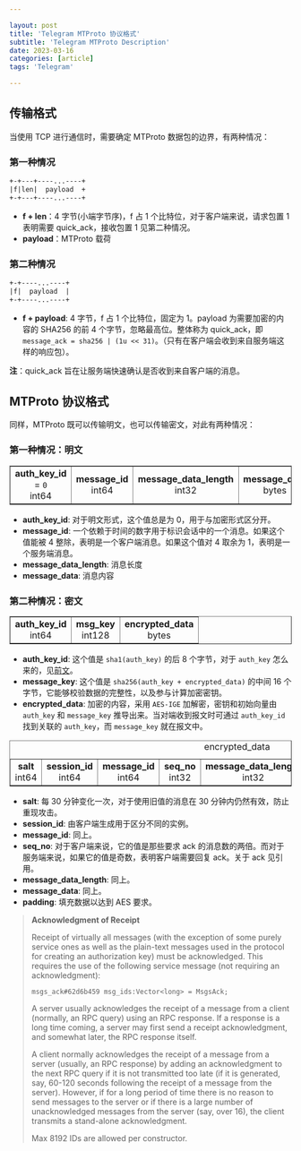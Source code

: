 ```yaml
---

layout: post
title: 'Telegram MTProto 协议格式'
subtitle: 'Telegram MTProto Description'
date: 2023-03-16
categories: [article]
tags: 'Telegram' 

---
```


## 传输格式

当使用 TCP 进行通信时，需要确定 MTProto 数据包的边界，有两种情况：

### 第一种情况

```.txt
+-+---+----...----+
|f|len|  payload  +
+-+---+----...----+
```

* **f + len**：4 字节(小端字节序)，f 占 1 个比特位，对于客户端来说，请求包置 1 表明需要 quick_ack，接收包置 1 见第二种情况。
* **payload**：MTProto 载荷

### 第二种情况

```.txt
+-+----...----+
|f|  payload  |
+-+----...----+
```

* **f + payload**: 4 字节，f 占 1 个比特位，固定为 1。payload 为需要加密的内容的 SHA256 的前 4 个字节，忽略最高位。整体称为 quick_ack，即 `message_ack = sha256 | (1u << 31)`。（只有在客户端会收到来自服务端这样的响应包）。

**注**：quick_ack 旨在让服务端快速确认是否收到来自客户端的消息。

## MTProto 协议格式

同样，MTProto 既可以传输明文，也可以传输密文，对此有两种情况：

### 第一种情况：明文

<table border="1" cellspacing="0" cellpadding="0" align="center"><tr align="center">
<td><strong>auth_key_id</strong> = <code>0</code><br/>int64</td>
<td><strong>message_id</strong><br/>int64</td>
<td><strong>message_data_length</strong><br/>int32</td>
<td><strong>message_data</strong><br/>bytes</td>
</tr></table>

* **auth_key_id**: 对于明文形式，这个值总是为 0，用于与加密形式区分开。
* **message_id**: 一个依赖于时间的数字用于标识会话中的一个消息。如果这个值能被 4 整除，表明是一个客户端消息。如果这个值对 4 取余为 1，表明是一个服务端消息。
* **message_data_length**: 消息长度
* **message_data**: 消息内容

### 第二种情况：密文

<table border="1" cellspacing="0" cellpadding="0"  align="center"><tr align="center">
<td><strong>auth_key_id</strong><br/>int64</td>
<td><strong>msg_key</strong><br/>int128</td>
<td><strong>encrypted_data</strong><br/>bytes</td>
</tr></table>

* **auth_key_id**: 这个值是 `sha1(auth_key)` 的后 8 个字节，对于 `auth_key` 怎么来的，见[前文](https://yanminhui.github.io/2023/03/15/tddh.html)。
* **message_key**: 这个值是 `sha256(auth_key + encrypted_data)` 的中间 16 个字节，它能够校验数据的完整性，以及参与计算加密密钥。
* **encrypted_data**: 加密的内容，采用 `AES-IGE` 加解密，密钥和初始向量由 `auth_key` 和 `message_key` 推导出来。当对端收到报文时可通过 `auth_key_id` 找到关联的 `auth_key`，而 `message_key` 就在报文中。

<table border="1" cellspacing="0" cellpadding="0"  align="center">
<caption align="left">encrypted_data</caption><tr align="center">
<td><strong>salt</strong><br/>int64</td>
<td><strong>session_id</strong><br/>int64</td>
<td><strong>message_id</strong><br/>int64</td>
<td><strong>seq_no</strong><br/>int32</td>
<td><strong>message_data_length</strong><br/>int32</td>
<td><strong>message_data</strong><br/>bytes</td>
<td><strong>padding</strong>12..1024<br/>bytes</td>
</tr></table>

* **salt**: 每 30 分钟变化一次，对于使用旧值的消息在 30 分钟内仍然有效，防止重现攻击。
* **session_id**: 由客户端生成用于区分不同的实例。
* **message_id**: 同上。
* **seq_no**: 对于客户端来说，它的值是那些要求 ack 的消息数的两倍。而对于服务端来说，如果它的值是奇数，表明客户端需要回复 ack。关于 ack 见引用。
* **message_data_length**: 同上。
* **message_data**: 同上。
* **padding**: 填充数据以达到 AES 要求。

> **Acknowledgment of Receipt**
> 
> Receipt of virtually all messages (with the exception of some purely service ones as well as the plain-text messages used in the protocol for creating an authorization key) must be acknowledged. This requires the use of the following service message (not requiring an acknowledgment):
>
> `msgs_ack#62d6b459 msg_ids:Vector<long> = MsgsAck;`
> 
> A server usually acknowledges the receipt of a message from a client (normally, an RPC query) using an RPC response. If a response is a long time coming, a server may first send a receipt acknowledgment, and somewhat later, the RPC response itself.
> 
> A client normally acknowledges the receipt of a message from a server (usually, an RPC response) by adding an acknowledgment to the next RPC query if it is not transmitted too late (if it is generated, say, 60-120 seconds following the receipt of a message from the server). However, if for a long period of time there is no reason to send messages to the server or if there is a large number of unacknowledged messages from the server (say, over 16), the client transmits a stand-alone acknowledgment.
> 
> Max 8192 IDs are allowed per constructor.